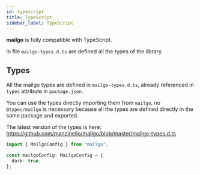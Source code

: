 ```yaml
---
id: typescript
title: TypeScript
sidebar_label: TypeScript
---
```


**mailgo** is fully compatible with TypeScript.

In file `mailgo-types.d.ts` are defined all the types of the library.

## Types

All the mailgo types are defined in `mailgo-types.d.ts`, already referenced in `types` attribute in `package.json`.

You can use the types directly importing them from `mailgo`, no `@types/mailgo` is necessary because all the types are defined directly in the same package and exported.

The latest version of the types is here: <https://github.com/manzinello/mailgo/blob/master/mailgo-types.d.ts>

```ts
import { MailgoConfig } from "mailgo";

const mailgoConfig: MailgoConfig = {
  dark: true,
};
```
